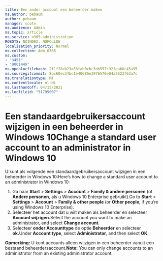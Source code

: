 ```yaml
---
title: Een ander account een beheerder maken
ms.author: pebaum
author: pebaum
manager: scotv
ms.audience: Admin
ms.topic: article
ms.service: o365-administration
ROBOTS: NOINDEX, NOFOLLOW
localization_priority: Normal
ms.collection: Adm_O365
ms.custom:
- "3451"
- "9001449"
ms.openlocfilehash: 2f1ff8eb23a58fab0cbc3db557c92feab8c45a95
ms.sourcegitcommit: 8bc60ec34bc1e40685e3976576e04a2623f63a7c
ms.translationtype: MT
ms.contentlocale: nl-NL
ms.lasthandoff: 04/15/2021
ms.locfileid: "51795007"
---
```

# <a name="change-a-standard-user-account-to-an-administrator-in-windows-10"></a><span data-ttu-id="fc85f-102">Een standaardgebruikersaccount wijzigen in een beheerder in Windows 10</span><span class="sxs-lookup"><span data-stu-id="fc85f-102">Change a standard user account to an administrator in Windows 10</span></span>

<span data-ttu-id="fc85f-103">U kunt als volgende een standaardgebruikersaccount wijzigen in een beheerder in Windows 10:</span><span class="sxs-lookup"><span data-stu-id="fc85f-103">Here’s how to change a standard user account to an administrator in Windows 10:</span></span>

1. <span data-ttu-id="fc85f-104">Ga naar **Start**  >  **Settings**  >  **Account**  >  **Family & andere personen** (of **Andere personen**, als u Windows 10 Enterprise gebruikt).</span><span class="sxs-lookup"><span data-stu-id="fc85f-104">Go to **Start** > **Settings** > **Account** > **Family & other people** (or **Other people**, if you’re using Windows 10 Enterprise).</span></span>
2. <span data-ttu-id="fc85f-105">Selecteer het account dat u wilt maken als beheerder en selecteer **Account wijzigen.**</span><span class="sxs-lookup"><span data-stu-id="fc85f-105">Select the account you want to make an administrator, and select **Change account**.</span></span>
3. <span data-ttu-id="fc85f-106">Selecteer **onder Accounttype** de optie **Beheerder** en selecteer **ok.**</span><span class="sxs-lookup"><span data-stu-id="fc85f-106">Under **Account type**, select **Administrator**, and then select **OK**.</span></span>

<span data-ttu-id="fc85f-107">**Opmerking:** U kunt accounts alleen wijzigen in een beheerder vanuit een bestaand beheerdersaccount.</span><span class="sxs-lookup"><span data-stu-id="fc85f-107">**Note:** You can only change accounts to an administrator from an existing administrator account.</span></span>